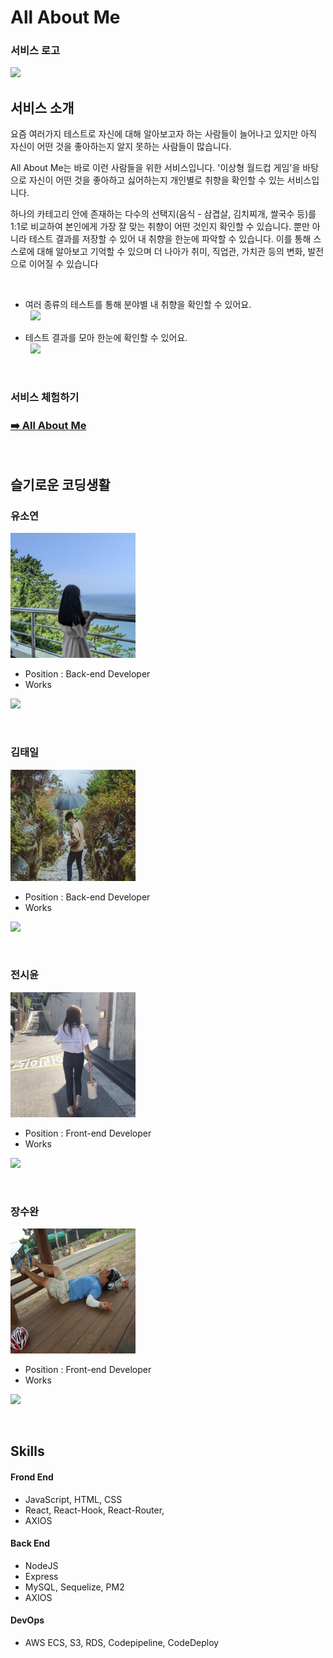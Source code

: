 # All About Me

### 서비스 로고

<img src="https://cdn.discordapp.com/attachments/878140662388776973/879650259985391657/2021-08-24_5.56.02.png" width="200" />

## 서비스 소개

요즘 여러가지 테스트로 자신에 대해 알아보고자 하는 사람들이 늘어나고 있지만 아직 자신이 어떤 것을 좋아하는지 알지 못하는 사람들이 많습니다.

All About Me는 바로 이런 사람들을 위한 서비스입니다.
'이상형 월드컵 게임'을 바탕으로 자신이 어떤 것을 좋아하고 싫어하는지 개인별로 취향을 확인할 수 있는 서비스입니다.

하나의 카테고리 안에 존재하는 다수의 선택지(음식 - 삼겹살, 김치찌개, 쌀국수 등)를 1:1로 비교하여 본인에게 가장 잘 맞는 취향이 어떤 것인지 확인할 수 있습니다. 뿐만 아니라 테스트 결과를 저장할 수 있어 내 취향을 한눈에 파악할 수 있습니다. 이를 통해 스스로에 대해 알아보고 기억할 수 있으며 더 나아가 취미, 직업관, 가치관 등의 변화, 발전으로 이어질 수 있습니다

&nbsp;

- 여러 종류의 테스트를 통해 분야별 내 취향을 확인할 수 있어요.  
   &nbsp;
  <img src="./client/public/test.gif" width=500>

- 테스트 결과를 모아 한눈에 확인할 수 있어요.  
  &nbsp;
  <img src="./client/public/mypage.gif" width=500>

&nbsp;

### **서비스 체험하기**

### [➡️ All About Me](http://allaboutmeclient.s3-website.ap-northeast-2.amazonaws.com/)

&nbsp;

## 슬기로운 코딩생활

### 유소연

<img src="./client/public/img.JPG" width=200>

- Position : Back-end Developer
- Works

<a href="https://github.com/loverduck" target="_blank"><img src="https://img.shields.io/badge/loverduck-000000?style=flat-square&logo=Github&logoColor=white"/></a>

&nbsp;

### 김태일

<img src="./client/public/img1.jpg" width=200>

- Position : Back-end Developer
- Works

<a href="https://github.com/james-taeil" target="_blank"><img src="https://img.shields.io/badge/james_taeil-000000?style=flat-square&logo=Github&logoColor=white"/></a>

&nbsp;

### 전시윤

<img src="./client/public/img3.jpg" width=200>

- Position : Front-end Developer
- Works

<a href="https://github.com/cue28" target="_blank"><img src="https://img.shields.io/badge/cue28-000000?style=flat-square&logo=Github&logoColor=white"/></a>

&nbsp;

### 장수완

<img src="./client/public/img4.jpg" width=200>

- Position : Front-end Developer
- Works

<a href="https://github.com/soowan-jang" target="_blank"><img src="https://img.shields.io/badge/soowan_jang-000000?style=flat-square&logo=Github&logoColor=white"/></a>

&nbsp;

## Skills

#### Frond End

- JavaScript, HTML, CSS
- React, React-Hook, React-Router,
- AXIOS

#### Back End

- NodeJS
- Express
- MySQL, Sequelize, PM2
- AXIOS

#### DevOps

- AWS ECS, S3, RDS, Codepipeline, CodeDeploy
